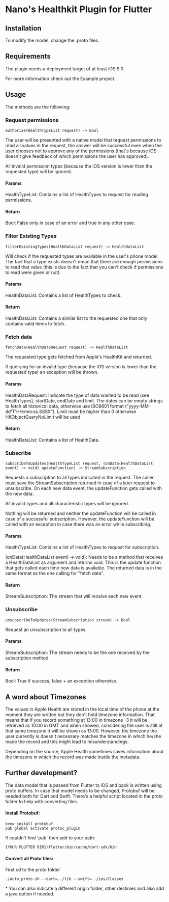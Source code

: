 # Nano's Healthkit Plugin for Flutter

## Installation

To modify the model, change the .proto files.

## Requirements

The plugin needs a deployment target of at least iOS 9.0.

For more information check out the Example project.


## Usage

The methods are the following:

### Request permissions
```
authorize(HealthTypeList request) -> Bool
```
The user will be presented with a native modal that request permissions to read all values in the request, the answer will be successful even when the user chooses not to approve any of the permissions (that's because iOS doesn't give feedback of which permissions the user has approved).

All invalid permission types (because the iOS version is lower than the requested type) will be ignored.

#### Params
HealthTypeList: Contains a list of HealthTypes to request for reading permissions.

#### Return
Bool: False only in case of an error and true in any other case.

### Filter Existing Types
```
filterExistingTypes(HealthDataList request) -> HealthDataList
```
Will check if the requested types are available in the user's phone model. The fact that a type exists doesn't mean that there are enough permissions to read that value (this is due to the fact that you can't check if permissions to read were given or not).

#### Params
HealthDataList: Contains a list of HealthTypes to check.

#### Return
HealthDataList: Contains a similar list to the requested one that only contains valid items to fetch.


### Fetch data
```
fetchData(HealthDataRequest request) -> HealthDataList
```
The requested type gets fetched from Apple's HealthKit and returned.

If querying for an invalid type (because the iOS version is lower than the requested type) an exception will be thrown.

#### Params
HealthDataRequest: Indicate the type of data wanted to be read (see HealthTypes), startDate, endDate and limit. The dates can be empty strings to fetch all historical data, otherwise use ISO8601 format ("yyyy-MM-dd'T'HH:mm:ss.SSSX"). Limit must be higher than 0 otherwise HKObjectQueryNoLimit will be used.

#### Return
HealthDataList: Contains a list of HealthData.


### Subscribe
```
subscribeToUpdates(HealthTypeList request, (onData(HealthDataList event) -> void) updateFunction) -> StreamSubscription
```
Requests a subscription to all types indicated in the request. The caller must save the StreamSubscription returned in case of a later request to unsubscribe. On each new data event, the updateFunction gets called with the new data.

All invalid types and all characteristic types will be ignored.

Nothing will be returned and neither the updateFunction will be called in case of a successful subscription. However, the updateFunction will be called with an exception in case there was an error while subscribing.

#### Params
HealthTypeList: Contains a list of HealthTypes to request for subscription.

(onData(HealthDataList event) -> void): Needs to be a method that receives a HealthDataList as argument and returns void. This is the update function that gets called each time new data is available. The returned data is in the same format as the one calling for "fetch data".


#### Return
StreamSubscription: The stream that will receive each new event.

### Unsubscribe
```
unsubscribeToUpdates(StreamSubscription stream) -> Bool
```
Request an unsubscription to all types.

#### Params
StreamSubscription: The stream needs to be the one received by the subscription method.

#### Return
Bool: True if success, false + an exception otherwise.


## A word about Timezones

The values in Apple Health are stored in the local time of the phone at the moment they are written but they don't hold timezone information. That means that if you record something at 13:00 in timezone -3 it will be retrieved as 10:00 in GMT and when showed, considering the user is still at that same timezone it will be shown as 13:00. However, the timezone the user currently is doesn't necessary matches the timezone in which he/she made the record and this might lead to misunderstandings.

Depending on the source, Apple Health sometimes saves information about the timezone in which the record was made inside the metadata.

## Further development?

The data model that is passed from Flutter to iOS and back is written using proto buffers. In case that model needs to be changed, Protobuf will be needed both for Dart and Swift. There's a helpful script located in the proto folder to help with converting files.

#### Install Protobuf:
```
brew install protobuf
pub global activate protoc_plugin
```

If couldn't find 'pub' then add to your path:
```
{YOUR FLUTTER DIR}/flutter/bin/cache/dart-sdk/bin
```

#### Convert all Proto files:
First cd to the proto folder
```
./auto_proto.sh --dart=../lib --swift=../ios/Classes
```

\* You can also indicate a different origin folder, other destinies and also add a java option if needed.

